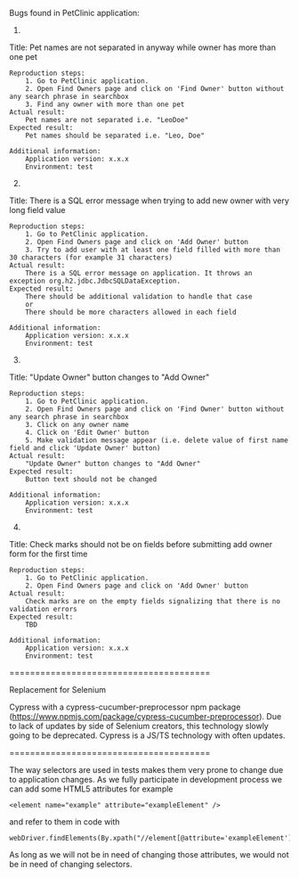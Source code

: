 Bugs found in PetClinic application:

1.

Title: Pet names are not separated in anyway while owner has more than one pet

	Reproduction steps:
		1. Go to PetClinic application.
		2. Open Find Owners page and click on 'Find Owner' button without any search phrase in searchbox
		3. Find any owner with more than one pet
	Actual result:
		Pet names are not separated i.e. "LeoDoe"
	Expected result:
		Pet names should be separated i.e. "Leo, Doe" 
		
	Additional information:
		Application version: x.x.x
		Environment: test
		

2.

Title: There is a SQL error message when trying to add new owner with very long field value

	Reproduction steps:
		1. Go to PetClinic application.
		2. Open Find Owners page and click on 'Add Owner' button
		3. Try to add user with at least one field filled with more than 30 characters (for example 31 characters)
	Actual result:
		There is a SQL error message on application. It throws an exception org.h2.jdbc.JdbcSQLDataException.
	Expected result:
		There should be additional validation to handle that case
		or
		There should be more characters allowed in each field
		
	Additional information:
		Application version: x.x.x
		Environment: test
		
		
3.

Title: "Update Owner" button changes to "Add Owner"

	Reproduction steps:
		1. Go to PetClinic application.
		2. Open Find Owners page and click on 'Find Owner' button without any search phrase in searchbox
		3. Click on any owner name
		4. Click on 'Edit Owner' button
		5. Make validation message appear (i.e. delete value of first name field and click 'Update Owner' button)
	Actual result:
		"Update Owner" button changes to "Add Owner"
	Expected result:
		Button text should not be changed
		
	Additional information:
		Application version: x.x.x
		Environment: test
		

4.

Title: Check marks should not be on fields before submitting add owner form for the first time

	Reproduction steps:
		1. Go to PetClinic application.
		2. Open Find Owners page and click on 'Add Owner' button
	Actual result:
		Check marks are on the empty fields signalizing that there is no validation errors
	Expected result:
		TBD
		
	Additional information:
		Application version: x.x.x
		Environment: test

=======================================

Replacement for Selenium

Cypress with a cypress-cucumber-preprocessor npm package (https://www.npmjs.com/package/cypress-cucumber-preprocessor). Due to lack of updates by side of Selenium creators, this technology slowly going to be deprecated. Cypress is a JS/TS technology with often updates.

=======================================

The way selectors are used in tests makes them very prone to change due to application changes. As we fully participate in development process we can add some HTML5 attributes for example

    <element name="example" attribute="exampleElement" />

and refer to them in code with

    webDriver.findElements(By.xpath("//element[@attribute='exampleElement']"))

As long as we will not be in need of changing those attributes, we would not be in need of changing selectors.

